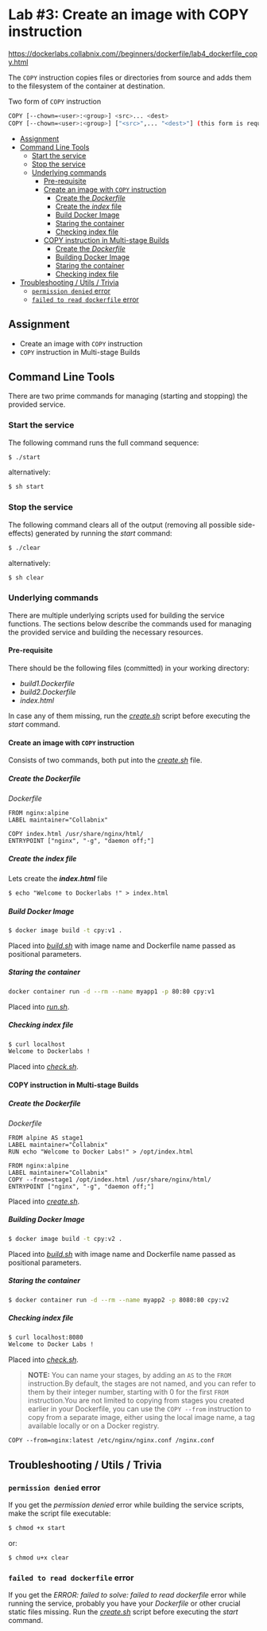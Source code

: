 # Lab #3: Create an image with COPY instruction
https://dockerlabs.collabnix.com//beginners/dockerfile/lab4_dockerfile_copy.html

The `COPY` instruction copies files or directories from source and adds them to the filesystem of the container at destination.

Two form of `COPY` instruction
```sh
COPY [--chown=<user>:<group>] <src>... <dest>
COPY [--chown=<user>:<group>] ["<src>",... "<dest>"] (this form is required for paths containing whitespace)
```

- [Assignment](#assignment)
- [Command Line Tools](#command-line-tools)
  - [Start the service](#start-the-service)
  - [Stop the service](#stop-the-service)
  - [Underlying commands](#underlying-commands)
    - [Pre-requisite](#pre-requisite)
    - [Create an image with `COPY` instruction](#create-an-image-with-copy-instruction)
      - [Create the *Dockerfile*](#create-the-dockerfile)
      - [Create the *index* file](#create-the-index-file)
      - [Build Docker Image](#build-docker-image)
      - [Staring the container](#staring-the-container)
      - [Checking index file](#checking-index-file)
    - [COPY instruction in Multi-stage Builds](#copy-instruction-in-multi-stage-builds)
      - [Create the *Dockerfile*](#create-the-dockerfile-1)
      - [Building Docker Image](#building-docker-image)
      - [Staring the container](#staring-the-container-1)
      - [Checking index file](#checking-index-file-1)
- [Troubleshooting / Utils / Trivia](#troubleshooting--utils--trivia)
  - [`permission denied` error](#permission-denied-error)
  - [`failed to read dockerfile` error](#failed-to-read-dockerfile-error)

## Assignment
- Create an image with `COPY` instruction
- `COPY` instruction in Multi-stage Builds

## Command Line Tools
There are two prime commands for managing (starting and stopping) the provided service.

### Start the service
The following command runs the full command sequence:
```sh
$ ./start
```

alternatively:
```sh
$ sh start
```

### Stop the service
The following command clears all of the output (removing all possible side-effects) generated by running the *start* command:
```sh
$ ./clear
```

alternatively:
```sh
$ sh clear
```

### Underlying commands
There are multiple underlying scripts used for building the service functions. The sections below describe the commands used for managing the provided service and building the necessary resources.

#### Pre-requisite
There should be the following files (committed) in your working directory:
- *build1.Dockerfile*
- *build2.Dockerfile*
- *index.html*

In case any of them missing, run the *[create.sh](./create.sh)* script before executing the *start* command.

#### Create an image with `COPY` instruction

Consists of two commands, both put into the *[create.sh](./create.sh)* file.

##### Create the *Dockerfile*
*Dockerfile*
```docker
FROM nginx:alpine
LABEL maintainer="Collabnix"

COPY index.html /usr/share/nginx/html/
ENTRYPOINT ["nginx", "-g", "daemon off;"]
```

##### Create the *index* file
Lets create the ***index.html*** file
```html
$ echo "Welcome to Dockerlabs !" > index.html
```

##### Build Docker Image
```sh
$ docker image build -t cpy:v1 .
```

Placed into *[build.sh](./build.sh)* with image name and Dockerfile name passed as positional parameters.

##### Staring the container
```sh
docker container run -d --rm --name myapp1 -p 80:80 cpy:v1
```

Placed into *[run.sh](./run.sh)*.

##### Checking index file
```sh
$ curl localhost
Welcome to Dockerlabs !
```

Placed into *[check.sh](./check.sh)*.

#### COPY instruction in Multi-stage Builds

##### Create the *Dockerfile*
*Dockerfile*
```docker
FROM alpine AS stage1
LABEL maintainer="Collabnix"
RUN echo "Welcome to Docker Labs!" > /opt/index.html

FROM nginx:alpine
LABEL maintainer="Collabnix"
COPY --from=stage1 /opt/index.html /usr/share/nginx/html/
ENTRYPOINT ["nginx", "-g", "daemon off;"]
```

Placed into *[create.sh](./create.sh)*.

##### Building Docker Image
```sh
$ docker image build -t cpy:v2 .
```

Placed into *[build.sh](./build.sh)* with image name and Dockerfile name passed as positional parameters.

##### Staring the container
```sh
$ docker container run -d --rm --name myapp2 -p 8080:80 cpy:v2
```

##### Checking index file
```sh
$ curl localhost:8080
Welcome to Docker Labs !
```

Placed into *[check.sh](./check.sh)*.

> **NOTE:** You can name your stages, by adding an `AS` to the `FROM` instruction.By default, the stages are not named, and you can refer to them by their integer number, starting with 0 for the first `FROM` instruction.You are not limited to copying from stages you created earlier in your Dockerfile, you can use the `COPY --from` instruction to copy from a separate image, either using the local image name, a tag available locally or on a Docker registry.

```docker
COPY --from=nginx:latest /etc/nginx/nginx.conf /nginx.conf
```

## Troubleshooting / Utils / Trivia

### `permission denied` error
If you get the *permission denied* error while building the service scripts, make the script file executable:
```sh
$ chmod +x start
```

or:
```
$ chmod u+x clear
```

### `failed to read dockerfile` error
If you get the *ERROR: failed to solve: failed to read dockerfile* error while running the service, probably you have your *Dockerfile* or other crucial static files missing. Run the *[create.sh](./create.sh)* script before executing the *start* command.
